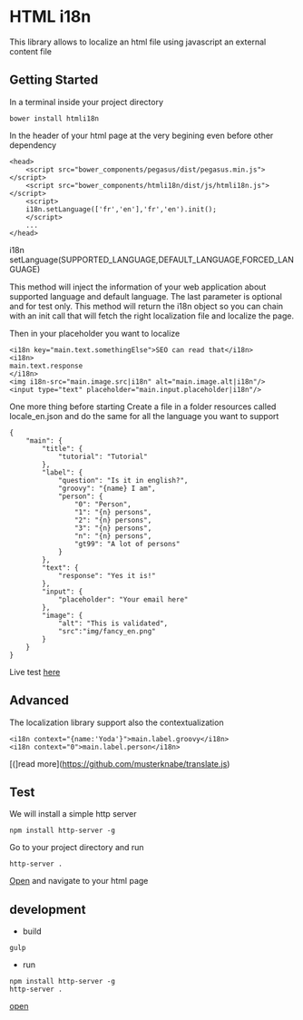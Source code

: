 # HTML i18n

This library allows to localize an html file using javascript an external content file

## Getting Started

In a terminal inside your project directory

```
bower install htmli18n
```

In the header of your html page at the very begining even before other dependency

```
<head>
	<script src="bower_components/pegasus/dist/pegasus.min.js"></script>
	<script src="bower_components/htmli18n/dist/js/htmli18n.js"></script>
	<script>
	i18n.setLanguage(['fr','en'],'fr','en').init();
	</script>
	...
</head>
```

i18n setLanguage(SUPPORTED_LANGUAGE,DEFAULT_LANGUAGE,FORCED_LANGUAGE)

This method will inject the information of your web application about supported language and default language. The last parameter is optional and for test only. This method will return the i18n object so you can chain with an init call that will fetch the right localization file and localize the page.

Then in your placeholder you want to localize

```
<i18n key="main.text.somethingElse">SEO can read that</i18n>
<i18n>
main.text.response
</i18n>
<img i18n-src="main.image.src|i18n" alt="main.image.alt|i18n"/>
<input type="text" placeholder="main.input.placeholder|i18n"/>
```

One more thing before starting
Create a file in a folder resources called
locale_en.json and do the same for all the language you want to support

```
{
	"main": {
		"title": {
			"tutorial": "Tutorial"
		},
		"label": {
			"question": "Is it in english?",
			"groovy": "{name} I am",
			"person": {
				"0": "Person",
				"1": "{n} persons",
				"2": "{n} persons",
				"3": "{n} persons",
				"n": "{n} persons",
				"gt99": "A lot of persons"
			}
		},
		"text": {
			"response": "Yes it is!"
		},
		"input": {
			"placeholder": "Your email here"
		},
		"image": {
			"alt": "This is validated",
			"src":"img/fancy_en.png"
		}
	}
}
```

Live test [here](http://codepen.io/anon/pen/PpQpLa)

## Advanced

The localization library support also the contextualization

```
<i18n context="{name:'Yoda'}">main.label.groovy</i18n>
<i18n context="0">main.label.person</i18n>
```

[(]read more](https://github.com/musterknabe/translate.js)

## Test

We will install a simple http server

```
npm install http-server -g
```

Go to your project directory and run

```
http-server .
```

[Open](http://127.0.0.1:8080) and navigate to your html page

## development

- build

```
gulp
```

- run

```
npm install http-server -g
http-server .
```

[open](http://127.0.0.1:8080)
